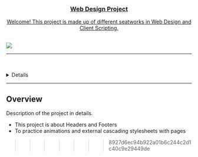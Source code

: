 <a name="readme-top">

<br/>

<br />
<div align="center">
  <a href="https://github.com/chubizy/">
<!-- TODO: Change Title to the name of the title of your Project -->
  <h3 align="center">Web Design Project</h3>
</div>
<!-- TODO: Make a short description -->
<div align="center">
  Welcome! This project is made up of different seatworks in Web Design and Client Scripting.
</div>

<br />

<!-- TODO: Change the zyx-0314 into your github username  -->
<!-- TODO: Change the WD-Template-Project into the same name of your folder -->
![](https://visit-counter.vercel.app/counter.png?page=chubizy/WD-SeatW3)

---

<br />
<br />

<!-- TODO: If you want to add more layers for your readme -->
<details>
  <summary>Table of Contents</summary>
  <ol>
    <li>
      <a href="#overview">Overview</a>
      <ol>
        <li>
          <a href="#key-components">Key Components</a>
        </li>
        <li>
          <a href="#technology">Technology</a>
        </li>
      </ol>
    </li>
    <li>
      <a href="#rule,-practices-and-principles">Rules, Practices and Principles</a>
    </li>
    <li>
      <a href="#resources">Resources</a>
    </li>
  </ol>
</details>

---

## Overview

<!-- TODO: To be changed -->
<!-- The following are just sample -->
Description of the project in details.

- This project is about Headers and Footers
- To practice animations and external cascading stylesheets with pages

>>>>>>> 8927d6ec94b922a01b6c244c2d1c40c9e29449de